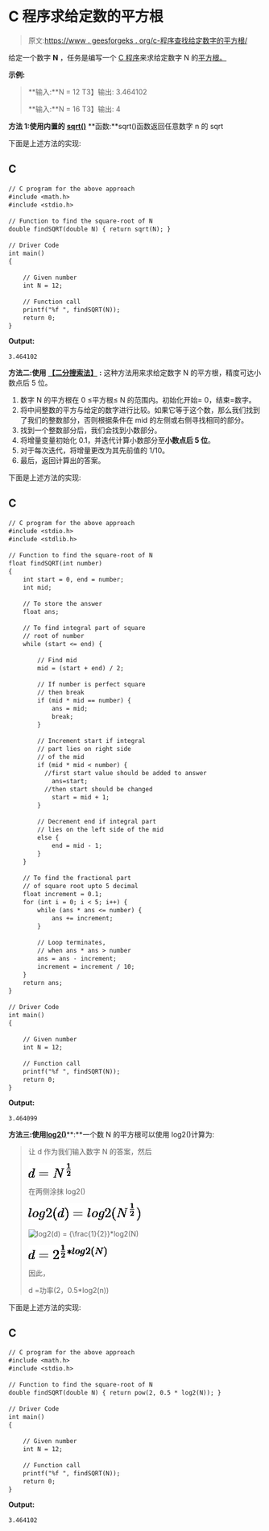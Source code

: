 # C 程序求给定数的平方根

> 原文:[https://www . geesforgeks . org/c-程序查找给定数字的平方根/](https://www.geeksforgeeks.org/c-program-to-find-square-root-of-a-given-number/)

给定一个数字 **N** ，任务是编写一个 [C 程序](https://www.geeksforgeeks.org/c-programming-language/)来求给定数字 N 的[平方根。](https://www.geeksforgeeks.org/square-root-of-an-integer/)

**示例:**

> **输入:**N = 12
> T3】输出: 3.464102
> 
> **输入:**N = 16
> T3】输出: 4

**方法 1:使用内置的** [**sqrt()**](https://www.geeksforgeeks.org/sqrt-sqrtl-sqrtf-cpp/) **函数:**sqrt()函数返回任意数字 n 的 sqrt

下面是上述方法的实现:

## C

```
// C program for the above approach
#include <math.h>
#include <stdio.h>

// Function to find the square-root of N
double findSQRT(double N) { return sqrt(N); }

// Driver Code
int main()
{

    // Given number
    int N = 12;

    // Function call
    printf("%f ", findSQRT(N));
    return 0;
}
```

**Output:** 

```
3.464102
```

**方法二:使用** [**【二分搜索法】**](https://www.geeksforgeeks.org/binary-search/) **:** 这种方法用来求给定数字 N 的平方根，精度可达小数点后 5 位。

1.  数字 N 的平方根在 0 ≤平方根≤ N 的范围内。初始化开始= 0，结束=数字。
2.  将中间整数的平方与给定的数字进行比较。如果它等于这个数，那么我们找到了我们的整数部分，否则根据条件在 mid 的左侧或右侧寻找相同的部分。
3.  找到一个整数部分后，我们会找到小数部分。
4.  将增量变量初始化 0.1，并迭代计算小数部分至**小数点后 5 位**。
5.  对于每次迭代，将增量更改为其先前值的 1/10。
6.  最后，返回计算出的答案。

下面是上述方法的实现:

## C

```
// C program for the above approach
#include <stdio.h>
#include <stdlib.h>

// Function to find the square-root of N
float findSQRT(int number)
{
    int start = 0, end = number;
    int mid;

    // To store the answer
    float ans;

    // To find integral part of square
    // root of number
    while (start <= end) {

        // Find mid
        mid = (start + end) / 2;

        // If number is perfect square
        // then break
        if (mid * mid == number) {
            ans = mid;
            break;
        }

        // Increment start if integral
        // part lies on right side
        // of the mid
        if (mid * mid < number) {
          //first start value should be added to answer
            ans=start;
          //then start should be changed
            start = mid + 1;
        }

        // Decrement end if integral part
        // lies on the left side of the mid
        else {
            end = mid - 1;
        }
    }

    // To find the fractional part
    // of square root upto 5 decimal
    float increment = 0.1;
    for (int i = 0; i < 5; i++) {
        while (ans * ans <= number) {
            ans += increment;
        }

        // Loop terminates,
        // when ans * ans > number
        ans = ans - increment;
        increment = increment / 10;
    }
    return ans;
}

// Driver Code
int main()
{

    // Given number
    int N = 12;

    // Function call
    printf("%f ", findSQRT(N));
    return 0;
}
```

**Output:** 

```
3.464099
```

**方法三:使用**[**log2()**](https://www.geeksforgeeks.org/log2-function-in-c-with-examples/)**:**一个数 N 的平方根可以使用 log2()计算为:

> 让 d 作为我们输入数字 N 的答案，然后
> 
> ![d = N^{\frac{1}{2}}    ](img/ceeea8940a0be590605d005a21bdcb15.png "Rendered by QuickLaTeX.com")
> 
> 在两侧涂抹 log2()
> 
> ![log2(d) = log2(N^{\frac{1}{2}})     ](img/363e1aad6700c111efe881f1d62a0caa.png "Rendered by QuickLaTeX.com")
> 
> ![log2(d) = {\frac{1}{2}}*log2(N)     ](img/a311342a6dd2082df22650c90be4d171.png "Rendered by QuickLaTeX.com")
> 
> ![d = 2^{{\frac{1}{2}}*log2(N)}    ](img/1968588893adce5e1d3d22156ab633ce.png "Rendered by QuickLaTeX.com")
> 
> 因此，
> 
> d =功率(2，0.5*log2(n))

下面是上述方法的实现:

## C

```
// C program for the above approach
#include <math.h>
#include <stdio.h>

// Function to find the square-root of N
double findSQRT(double N) { return pow(2, 0.5 * log2(N)); }

// Driver Code
int main()
{

    // Given number
    int N = 12;

    // Function call
    printf("%f ", findSQRT(N));
    return 0;
}
```

**Output:** 

```
3.464102
```
